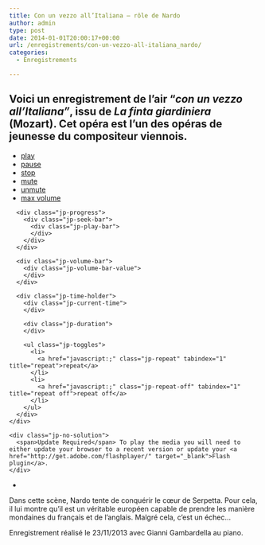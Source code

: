 ```yaml
---
title: Con un vezzo all’Italiana – rôle de Nardo
author: admin
type: post
date: 2014-01-01T20:00:17+00:00
url: /enregistrements/con-un-vezzo-all-italiana_nardo/
categories:
  - Enregistrements

---
```

## Voici un enregistrement de l&#8217;air &#8220;_con un vezzo all&#8217;Italiana&#8221;_, issu de _La finta giardiniera_ (Mozart). Cet opéra est l&#8217;un des opéras de jeunesse du compositeur viennois.

<link type="text/css" href="/wp-content/resources/jplayer/skins/blue.monday/jplayer.blue.monday.css" rel="stylesheet" />

<!-- <a id="playlist_1" href="javascript:;">PLaylist</a> -->

<div id="jquery_jplayer_1" class="jp-jplayer">
</div>

<div id="jp_container_1" class="jp-audio">
  <div class="jp-type-single">
    <div class="jp-gui jp-interface">
      <ul class="jp-controls">
        <li>
          <a href="javascript:;" class="jp-play" tabindex="1">play</a>
        </li>
        <li>
          <a href="javascript:;" class="jp-pause" tabindex="1">pause</a>
        </li>
        <li>
          <a href="javascript:;" class="jp-stop" tabindex="1">stop</a>
        </li>
        <li>
          <a href="javascript:;" class="jp-mute" tabindex="1" title="mute">mute</a>
        </li>
        <li>
          <a href="javascript:;" class="jp-unmute" tabindex="1" title="unmute">unmute</a>
        </li>
        <li>
          <a href="javascript:;" class="jp-volume-max" tabindex="1" title="max volume">max volume</a>
        </li>
      </ul>
      
      <div class="jp-progress">
        <div class="jp-seek-bar">
          <div class="jp-play-bar">
          </div>
        </div>
      </div>
      
      <div class="jp-volume-bar">
        <div class="jp-volume-bar-value">
        </div>
      </div>
      
      <div class="jp-time-holder">
        <div class="jp-current-time">
        </div>
        
        <div class="jp-duration">
        </div>
        
        <ul class="jp-toggles">
          <li>
            <a href="javascript:;" class="jp-repeat" tabindex="1" title="repeat">repeat</a>
          </li>
          <li>
            <a href="javascript:;" class="jp-repeat-off" tabindex="1" title="repeat off">repeat off</a>
          </li>
        </ul>
      </div>
    </div>
    
    <div class="jp-no-solution">
      <span>Update Required</span> To play the media you will need to either update your browser to a recent version or update your <a href="http://get.adobe.com/flashplayer/" target="_blank">Flash plugin</a>.
    </div>
  </div>
  
  <div class="jp-playlist">
    <ul>
      <li>
      </li>
      <!-- Empty <li> so your HTML conforms with the W3C spec -->
    </ul>
  </div>
</div>

Dans cette scène, Nardo tente de conquérir le cœur de Serpetta. Pour cela, il lui montre qu&#8217;il est un véritable européen capable de prendre les manière mondaines du français et de l&#8217;anglais. Malgré cela, c&#8217;est un échec&#8230;

Enregistrement réalisé le 23/11/2013 avec Gianni Gambardella au piano.
